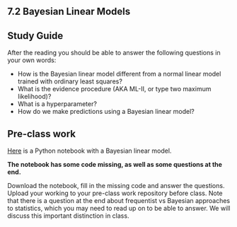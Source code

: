 ## 7.2 Bayesian Linear Models

## Study Guide

After the reading you should be able to answer the following questions in your own words:

- How is the Bayesian linear model different from a normal linear model trained with ordinary least squares?
- What is the evidence procedure (AKA ML-II, or type two maximum likelihood)?
- What is a hyperparameter?
- How do we make predictions using a Bayesian linear model?

## Pre-class work

[Here](bayesian-regression.ipynb) is a Python notebook with a Bayesian linear model.

**The notebook has some code missing, as well as some questions at the end.**

Download the notebook, fill in the missing code and answer the questions. Upload your working to your pre-class work repository before class. Note that there is a question at the end about frequentist vs Bayesian approaches to statistics, which you may need to read up on to be able to answer. We will discuss this important distinction in class.

